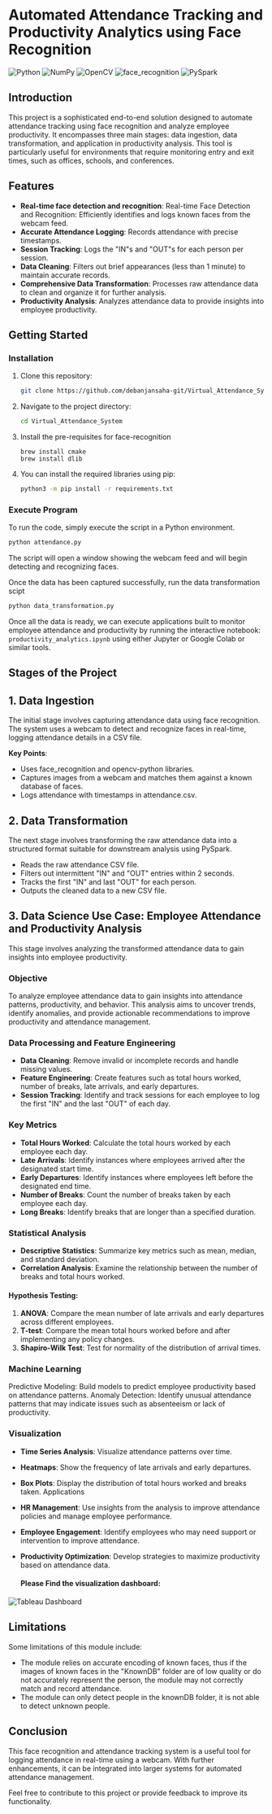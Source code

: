 # Automated Attendance Tracking and Productivity Analytics using Face Recognition
![Python](https://img.shields.io/badge/Python-3.10-python)
![NumPy](https://img.shields.io/badge/NumPy-1.25.2-cyan)
![OpenCV](https://img.shields.io/badge/OpenCV-4.9-blue)
![face_recognition](https://img.shields.io/badge/face--recognition-1.3.0-brown)
![PySpark](https://img.shields.io/badge/Pyspark-3.5.1-orange)

## Introduction

This project is a sophisticated end-to-end solution designed to automate attendance tracking using face recognition and analyze employee productivity. It encompasses three main stages: data ingestion, data transformation, and application in productivity analysis. This tool is particularly useful for environments that require monitoring entry and exit times, such as offices, schools, and conferences.


## Features
- **Real-time face detection and recognition**: Real-time Face Detection and Recognition: Efficiently identifies and logs known faces from the webcam feed.
- **Accurate Attendance Logging**: Records attendance with precise timestamps.
- **Session Tracking**: Logs the "IN"s and "OUT"s for each person per session.
- **Data Cleaning**: Filters out brief appearances (less than 1 minute) to maintain accurate records.
- **Comprehensive Data Transformation**: Processes raw attendance data to clean and organize it for further analysis.
- **Productivity Analysis**: Analyzes attendance data to provide insights into employee productivity.


## Getting Started

### Installation

1. Clone this repository:
   ```bash
   git clone https://github.com/debanjansaha-git/Virtual_Attendance_System
   ```
2. Navigate to the project directory:
   ```bash
   cd Virtual_Attendance_System
   ```

3. Install the pre-requisites for face-recognition
   ```
   brew install cmake
   brew install dlib
   ```

4. You can install the required libraries using pip:
   ```bash
   python3 -m pip install -r requirements.txt
   ```

### Execute Program

To run the code, simply execute the script in a Python environment. 
   ```bash
   python attendance.py
   ```

The script will open a window showing the webcam feed and will begin detecting and recognizing faces.

Once the data has been captured successfully, run the data transformation scipt
   ```bash
   python data_transformation.py
   ```

Once all the data is ready, we can execute applications built to monitor employee attendance and productivity by running the interactive notebook: `productivity_analytics.ipynb` using either Jupyter or Google Colab or similar tools.

## Stages of the Project

## 1. Data Ingestion

The initial stage involves capturing attendance data using face recognition. The system uses a webcam to detect and recognize faces in real-time, logging attendance details in a CSV file.

**Key Points**:

- Uses face_recognition and opencv-python libraries.
- Captures images from a webcam and matches them against a known database of faces.
- Logs attendance with timestamps in attendance.csv.


## 2. Data Transformation

The next stage involves transforming the raw attendance data into a structured format suitable for downstream analysis using PySpark.

- Reads the raw attendance CSV file.
- Filters out intermittent "IN" and "OUT" entries within 2 seconds.
- Tracks the first "IN" and last "OUT" for each person.
- Outputs the cleaned data to a new CSV file.

## 3. Data Science Use Case: Employee Attendance and Productivity Analysis

This stage involves analyzing the transformed attendance data to gain insights into employee productivity.

### Objective
To analyze employee attendance data to gain insights into attendance patterns, productivity, and behavior. This analysis aims to uncover trends, identify anomalies, and provide actionable recommendations to improve productivity and attendance management.

### Data Processing and Feature Engineering
- **Data Cleaning**: Remove invalid or incomplete records and handle missing values.
- **Feature Engineering**: Create features such as total hours worked, number of breaks, late arrivals, and early departures.
- **Session Tracking**: Identify and track sessions for each employee to log the first "IN" and the last "OUT" of each day.

### Key Metrics
- **Total Hours Worked**: Calculate the total hours worked by each employee each day.
- **Late Arrivals**: Identify instances where employees arrived after the designated start time.
- **Early Departures**: Identify instances where employees left before the designated end time.
- **Number of Breaks**: Count the number of breaks taken by each employee each day.
- **Long Breaks**: Identify breaks that are longer than a specified duration.

### Statistical Analysis
- **Descriptive Statistics**: Summarize key metrics such as mean, median, and standard deviation.
- **Correlation Analysis**: Examine the relationship between the number of breaks and total hours worked.

#### Hypothesis Testing:
1. **ANOVA**: Compare the mean number of late arrivals and early departures across different employees.
2. **T-test**: Compare the mean total hours worked before and after implementing any policy changes.
3. **Shapiro-Wilk Test**: Test for normality of the distribution of arrival times.

### Machine Learning
Predictive Modeling: Build models to predict employee productivity based on attendance patterns.
Anomaly Detection: Identify unusual attendance patterns that may indicate issues such as absenteeism or lack of productivity.

### Visualization
- **Time Series Analysis**: Visualize attendance patterns over time.
- **Heatmaps**: Show the frequency of late arrivals and early departures.
- **Box Plots**: Display the distribution of total hours worked and breaks taken.
Applications
- **HR Management**: Use insights from the analysis to improve attendance policies and manage employee performance.
- **Employee Engagement**: Identify employees who may need support or intervention to improve attendance.
- **Productivity Optimization**: Develop strategies to maximize productivity based on attendance data.

  #### Please Find the visualization dashboard:

![Tableau Dashboard]([https://img.shields.io/badge/NumPy-1.25.2-cyan](https://public.tableau.com/views/AttendanceAnalysis_17176390759380/AnalysisofAttendance?:language=en-US&:sid=&:redirect=auth&:display_count=n&:origin=viz_share_link))
  

## Limitations
Some limitations of this module include:

- The module relies on accurate encoding of known faces, thus if the images of known faces in the "KnownDB" folder are of low quality or do not accurately represent the person, the module may not correctly match and record attendance.
- The module can only detect people in the knownDB folder, it is not able to detect unknown people.

## Conclusion

This face recognition and attendance tracking system is a useful tool for logging attendance in real-time using a webcam. With further enhancements, it can be integrated into larger systems for automated attendance management.

Feel free to contribute to this project or provide feedback to improve its functionality.

